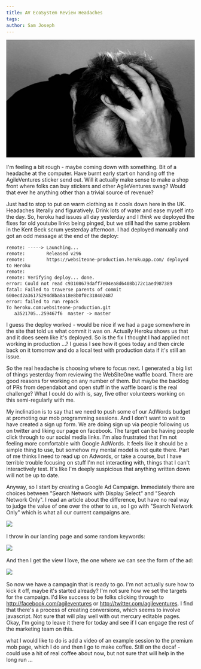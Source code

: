 ```yaml
---
title: AV EcoSystem Review Headaches
tags: 
author: Sam Joseph
---
```


![headache](../images/headache.jpg)

I'm feeling a bit rough - maybe coming down with something.  Bit of a headache at the computer.  Have burnt early start on handing off the AgileVentures sticker send out.  Will it actually make sense to make a shop front where folks can buy stickers and other AgileVentures swag?  Would that ever he anything other than a trivial source of revenue?

Just had to stop to put on warm clothing as it cools down here in the UK.  Headaches literally and figuratively. Drink lots of water and ease myself into the day.  So, heroku had issues all day yesterday and I *think* we deployed the fixes for old youtube links being pinged, but we still had the same problem in the Kent Beck scrum yesterday afternoon.  I had deployed manually and got an odd message at the end of the deploy:

```
remote: -----> Launching...
remote:        Released v296
remote:        https://websiteone-production.herokuapp.com/ deployed to Heroku
remote: 
remote: Verifying deploy... done.
error: Could not read c93108679daff7e04ea8d6408b172c1aed987389
fatal: Failed to traverse parents of commit 600ecd2a36175294d8ba8a18e8b0f0c318402487
error: failed to run repack
To heroku.com:websiteone-production.git
   a3521705..259467f6  master -> master
```

I guess the deploy worked - would be nice if we had a page somewhere in the site that told us what commit it was on.  Actually Heroku shows us that and it does seem like it's deployed.  So is the fix I thought I had applied not working in production ...? I guess I see how it goes today and then circle back on it tomorrow and do a local test with production data if it's still an issue.

So the real headache is choosing where to focus next.  I generated a big list of things yesterday from reviewing the WebSiteOne waffle board.  There are good reasons for working on any number of them.  But maybe the backlog of PRs from dependabot and open stuff in the waffle board is the real challenge?  What I could do with is, say, five other volunteers working on this semi-regularly with me.

My inclination is to say that we need to push some of our AdWords budget at promoting our mob programming sessions.  And I don't want to wait to have created a sign up form.  We are doing sign up via people following us on twitter and liking our page on facebook.  The target can be having people click through to our social media links.  I'm also frustrated that I'm not feeling more comfortable with Google AdWords.  It feels like it should be a simple thing to use, but somehow my mental model is not quite there.  Part of me thinks I need to read up on Adwords, or take a course, but I have terrible trouble focusing on stuff I'm not interacting with, things that I can't interactively test.  It's like I'm deeply suspicious that anything written down will not be up to date.

Anyway, so I start by creating a Google Ad Campaign.  Immediately there are choices between "Search Network with Display Select" and "Search Network Only".  I read an article about the difference, but have no real way to judge the value of one over the other to us, so I go with "Search Network Only" which is what all our current campaigns are.

![](https://dl.dropbox.com/s/79slyq3k2slwmsl/Screenshot%202017-11-01%2010.15.04.png?dl=0)

I throw in our landing page and some random keywords:

![](https://dl.dropbox.com/s/y4ngbqedas629wf/Screenshot%202017-11-01%2010.18.22.png?dl=0)

And then I get the view I love, the one where we can see the form of the ad:

![](https://dl.dropbox.com/s/j399vz9voklwg3c/Screenshot%202017-11-01%2010.20.34.png?dl=0)

So now we have a campagin that is ready to go.  I'm not actually sure how to kick it off, maybe it's started already?  I'm not sure how we set the targets for the campaign.  I'd like success to be folks clicking through to http://facebook.com/agileventures or http://twitter.com/agileventures.  I find that there's a process of creating conversions, which seems to involve javascript.  Not sure that will play well with out mercury editable pages.  Okay, I'm going to leave it there for today and see if I can engage the rest of the marketing team on this.

what I would like to do is add a video of an example session to the premium mob page, which I do and then I go to make coffee.  Still on the decaf - could use a hit of real coffee about now, but not sure that will help in the long run ...



